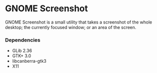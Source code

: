 GNOME Screenshot
================

GNOME Screenshot is a small utility that takes a screenshot of the whole
desktop; the currently focused window; or an area of the screen.

### Dependencies

 - GLib 2.36
 - GTK+ 3.0
 - libcanberra-gtk3
 - X11
